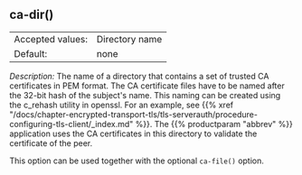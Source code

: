 ---
---
<!-- DISCLAIMER: This file is based on the syslog-ng Open Source Edition documentation https://github.com/balabit/syslog-ng-ose-guides/commit/2f4a52ee61d1ea9ad27cb4f3168b95408fddfdf2 and is used under the terms of The syslog-ng Open Source Edition Documentation License. The file has been modified by Axoflow. -->

## ca-dir()

|                  |                |
| ---------------- | -------------- |
| Accepted values: | Directory name |
| Default:         | none           |

*Description:* The name of a directory that contains a set of trusted CA certificates in PEM format. The CA certificate files have to be named after the 32-bit hash of the subject's name. This naming can be created using the c_rehash utility in openssl. For an example, see {{% xref "/docs/chapter-encrypted-transport-tls/tls-serverauth/procedure-configuring-tls-client/_index.md" %}}. The {{% productparam "abbrev" %}} application uses the CA certificates in this directory to validate the certificate of the peer.

This option can be used together with the optional `ca-file()` option.

